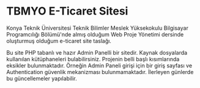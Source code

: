 # TBMYO E-Ticaret Sitesi
Konya Teknik Üniversitesi Teknik Bilimler Meslek Yüksekokulu Bilgisayar Programcılığı Bölümü'nde almış olduğum Web Proje Yönetimi dersinde oluşturmuş olduğum e-ticaret site taslağı.

Bu site PHP tabanlı ve hazır Admin Panelli bir sitedir. Kaynak dosyalarda kullanılan kütüphaneleri bulabilirsiniz. Projenin belli başlı kısımlarında eksikler bulunmaktadır. Örneğin Admin Paneli girişi için bir giriş sayfası ve Authentication güvenlik mekanizması bulunmamaktadır. İlerleyen günlerde bu güncellemeler yapılabilir.
